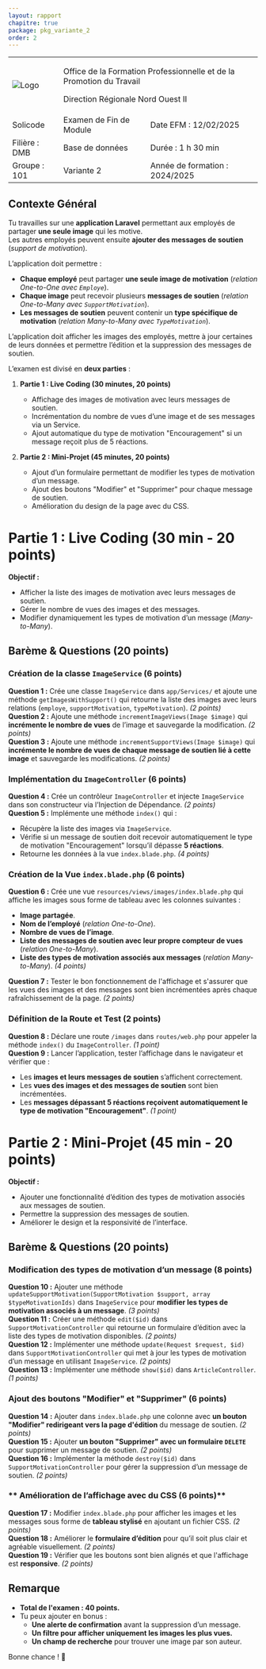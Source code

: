 ```yaml
---
layout: rapport
chapitre: true
package: pkg_variante_2
order: 2
---
```


<table class="word-style">
        <tbody>
            <tr>
              <td>
                    <img src="{{ site.baseurl }}/assets/images/logo.png"  alt="Logo">
                </td>
                <td colspan="2" class="header">
                    <p>Office de la Formation Professionnelle et de la Promotion du Travail</p>
                    <p>Direction Régionale Nord Ouest II</p>
                </td>
            </tr>
            <tr>
               <td class="bold">Solicode</td>
               <td class="bold">Examen de Fin de Module</td>
               <td class="bold">Date EFM : 12/02/2025</td>
            </tr>
            <tr>
                <td class="bold">Filière : DMB</td>
                <td class="highlight">Base de données</td>
                <td class="bold">Durée : 1 h 30 min</td>
            </tr>
            <tr>
               <td class="bold">Groupe : 101</td>
               <td class>Variante 2</td>
               <td class="bold">Année de formation : 2024/2025</td>
            </tr>
        </tbody>
</table>


## **Contexte Général**  
Tu travailles sur une **application Laravel** permettant aux employés de partager **une seule image** qui les motive.  
Les autres employés peuvent ensuite **ajouter des messages de soutien** (*support de motivation*).  

L’application doit permettre :  
- **Chaque employé** peut partager **une seule image de motivation** (*relation One-to-One avec `Employe`*).  
- **Chaque image** peut recevoir plusieurs **messages de soutien** (*relation One-to-Many avec `SupportMotivation`*).  
- **Les messages de soutien** peuvent contenir un **type spécifique de motivation** (*relation Many-to-Many avec `TypeMotivation`*).  

L’application doit afficher les images des employés, mettre à jour certaines de leurs données et permettre l’édition et la suppression des messages de soutien.

L’examen est divisé en **deux parties** :

1. **Partie 1 : Live Coding (30 minutes, 20 points)**  
   - Affichage des images de motivation avec leurs messages de soutien.  
   - Incrémentation du nombre de vues d’une image et de ses messages via un Service.  
   - Ajout automatique du type de motivation "Encouragement" si un message reçoit plus de 5 réactions.  

2. **Partie 2 : Mini-Projet (45 minutes, 20 points)**  
   - Ajout d’un formulaire permettant de modifier les types de motivation d’un message.  
   - Ajout des boutons "Modifier" et "Supprimer" pour chaque message de soutien.  
   - Amélioration du design de la page avec du CSS.  



# **Partie 1 : Live Coding (30 min - 20 points)**  
 **Objectif :**  
- Afficher la liste des images de motivation avec leurs messages de soutien.  
- Gérer le nombre de vues des images et des messages.  
- Modifier dynamiquement les types de motivation d’un message (*Many-to-Many*).  

## **Barème & Questions (20 points)**
### **Création de la classe `ImageService` (6 points)**
 **Question 1 :** Crée une classe `ImageService` dans `app/Services/` et ajoute une méthode `getImagesWithSupport()` qui retourne la liste des images avec leurs relations (`employe`, `supportMotivation`, `typeMotivation`). *(2 points)*  
 **Question 2 :** Ajoute une méthode `incrementImageViews(Image $image)` qui **incrémente le nombre de vues** de l’image et sauvegarde la modification. *(2 points)*  
 **Question 3 :** Ajoute une méthode `incrementSupportViews(Image $image)` qui **incrémente le nombre de vues de chaque message de soutien lié à cette image** et sauvegarde les modifications. *(2 points)*  



### **Implémentation du `ImageController` (6 points)**
 **Question 4 :** Crée un contrôleur `ImageController` et injecte `ImageService` dans son constructeur via l’Injection de Dépendance. *(2 points)*  
 **Question 5 :** Implémente une méthode `index()` qui :
- Récupère la liste des images via `ImageService`.
- Vérifie si un message de soutien doit recevoir automatiquement le type de motivation "Encouragement" lorsqu’il dépasse **5 réactions**.
- Retourne les données à la vue `index.blade.php`. *(4 points)*  



### **Création de la Vue `index.blade.php` (6 points)**
 **Question 6 :** Crée une vue `resources/views/images/index.blade.php` qui affiche les images sous forme de tableau avec les colonnes suivantes :  
- **Image partagée**.  
- **Nom de l’employé** (*relation One-to-One*).  
- **Nombre de vues de l’image**.  
- **Liste des messages de soutien avec leur propre compteur de vues** (*relation One-to-Many*).  
- **Liste des types de motivation associés aux messages** (*relation Many-to-Many*). *(4 points)*  

 **Question 7 :** Tester le bon fonctionnement de l'affichage et s'assurer que les vues des images et des messages sont bien incrémentées après chaque rafraîchissement de la page. *(2 points)*  



### **Définition de la Route et Test (2 points)**
 **Question 8 :** Déclare une route `/images` dans `routes/web.php` pour appeler la méthode `index()` du `ImageController`. *(1 point)*  
 **Question 9 :** Lancer l’application, tester l’affichage dans le navigateur et vérifier que :
- Les **images et leurs messages de soutien** s’affichent correctement.
- Les **vues des images et des messages de soutien** sont bien incrémentées.
- Les **messages dépassant 5 réactions reçoivent automatiquement le type de motivation "Encouragement"**. *(1 point)*  



# **Partie 2 : Mini-Projet (45 min - 20 points)**  
 **Objectif :**  
- Ajouter une fonctionnalité d’édition des types de motivation associés aux messages de soutien.  
- Permettre la suppression des messages de soutien.  
- Améliorer le design et la responsivité de l’interface.  

## **Barème & Questions (20 points)**
### **Modification des types de motivation d’un message (8 points)**
 **Question 10 :** Ajouter une méthode `updateSupportMotivation(SupportMotivation $support, array $typeMotivationIds)` dans `ImageService` pour **modifier les types de motivation associés à un message**. *(3 points)*  
 **Question 11 :** Créer une méthode `edit($id)` dans `SupportMotivationController` qui retourne un formulaire d’édition avec la liste des types de motivation disponibles. *(2 points)*  
 **Question 12 :** Implémenter une méthode `update(Request $request, $id)` dans `SupportMotivationController` qui met à jour les types de motivation d’un message en utilisant `ImageService`. *(2 points)*  
 **Question 13 :** Implémenter une méthode `show($id)` dans `ArticleController`. *(1 points)* 



### **Ajout des boutons "Modifier" et "Supprimer" (6 points)**
 **Question 14 :** Ajouter dans `index.blade.php` une colonne avec **un bouton "Modifier" redirigeant vers la page d'édition** du message de soutien. *(2 points)*  
 **Question 15 :** Ajouter **un bouton "Supprimer" avec un formulaire `DELETE`** pour supprimer un message de soutien. *(2 points)*  
 **Question 16 :** Implémenter la méthode `destroy($id)` dans `SupportMotivationController` pour gérer la suppression d’un message de soutien. *(2 points)* 




### ** Amélioration de l’affichage avec du CSS (6 points)**
 **Question 17 :** Modifier `index.blade.php` pour afficher les images et les messages sous forme de **tableau stylisé** en ajoutant un fichier CSS. *(2 points)*  
 **Question 18 :** Améliorer le **formulaire d’édition** pour qu’il soit plus clair et agréable visuellement. *(2 points)*  
 **Question 19 :** Vérifier que les boutons sont bien alignés et que l'affichage est **responsive**. *(2 points)*  



## **Remarque**
- **Total de l'examen : 40 points.**  
- Tu peux ajouter en bonus :
  - **Une alerte de confirmation** avant la suppression d’un message.  
  - **Un filtre pour afficher uniquement les images les plus vues.**  
  - **Un champ de recherche** pour trouver une image par son auteur.  

Bonne chance ! 🚀